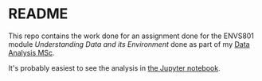 # README

This repo contains the work done for an assignment done for the ENVS801
module *Understanding Data and its Environment* done as part of my [Data
Analysis MSc](https://github.com/peterprescott/data-analysis-msc).

It's probably easiest to see the analysis in [the Jupyter
notebook](nb/draft.ipynb).

